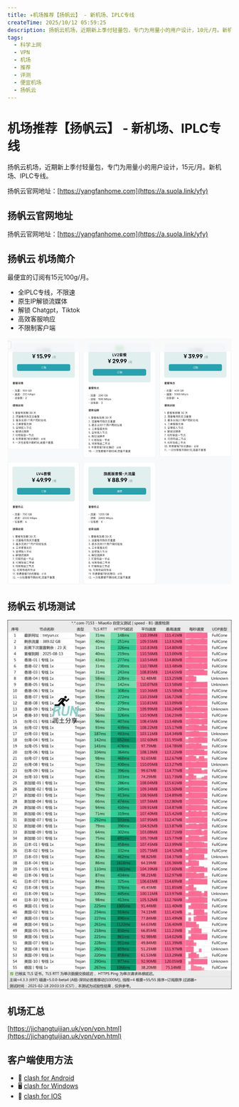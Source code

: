 ```yaml
---
title: ✈️机场推荐【扬帆云】 - 新机场、IPLC专线
createTime: 2025/10/12 05:59:25
description: 扬帆云机场，近期新上季付轻量包，专门为用量小的用户设计，10元/月。新机场、IPLC专线。
tags:
  - 科学上网
  - VPN
  - 机场
  - 推荐
  - 评测
  - 便宜机场
  - 扬帆云
---
```

# 机场推荐【扬帆云】 - 新机场、IPLC专线

扬帆云机场，近期新上季付轻量包，专门为用量小的用户设计，15元/月。新机场、IPLC专线。

扬帆云官网地址：[https://yangfanhome.com](https://a.suola.link/yfy)

<!-- more -->

## 扬帆云官网地址

扬帆云官网地址：[https://yangfanhome.com](https://a.suola.link/yfy)

## 扬帆云 机场简介

最便宜的订阅有15元100g/月。

- 全IPLC专线，不限速
- 原生IP解锁流媒体
- 解锁 Chatgpt，Tiktok
- 高效客服响应
- 不限制客户端

![扬帆云 机场价格](images/yangfan.jpg)

## 扬帆云 机场测试

![扬帆云 机场测试](images/机场推荐TNT/image-1.png)

## 机场汇总

[https://jichangtuijian.uk/vpn/vpn.html](https://jichangtuijian.uk/vpn/vpn.html)

## 客户端使用方法

- 📱 [clash for Android](https://jichangtuijian.uk/article/clashforAndroid.html)
- 🖥 [clash for Windows](https://jichangtuijian.uk/article/clash.html)
- 🍎 [clash for IOS](https://jichangtuijian.uk/article/Shadowrocket.html)
